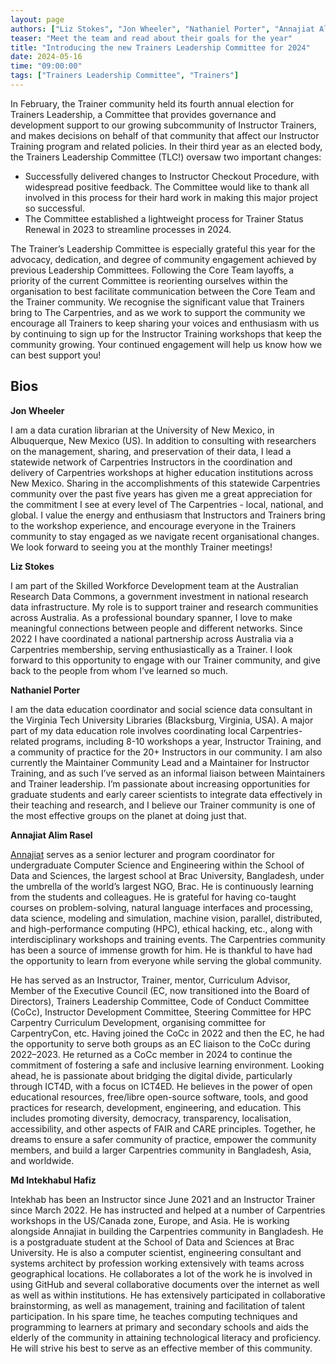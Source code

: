 ```yaml
---
layout: page
authors: ["Liz Stokes", "Jon Wheeler", "Nathaniel Porter", "Annajiat Alim Rasel", "Md Intekhabul Hafiz"]
teaser: "Meet the team and read about their goals for the year"
title: "Introducing the new Trainers Leadership Committee for 2024"
date: 2024-05-16
time: "09:00:00"
tags: ["Trainers Leadership Committee", "Trainers"]
---
```


In February, the Trainer community held its fourth annual election for Trainers Leadership, a Committee that provides governance and development support to our growing subcommunity of Instructor Trainers, and makes decisions on behalf of that community that affect our Instructor Training program and related policies.
In their third year as an elected body, the Trainers Leadership Committee (TLC!) oversaw two important changes: 
* Successfully delivered changes to Instructor Checkout Procedure, with widespread positive feedback. The Committee would like to thank all involved in this process for their hard work in making this major project so successful.
* The Committee established a lightweight process for Trainer Status Renewal in 2023 to streamline processes in 2024. 

The Trainer’s Leadership Committee is especially grateful this year for the advocacy, dedication, and degree of community engagement achieved by previous Leadership Committees. Following the Core Team layoffs, a priority of the current Committee is reorienting ourselves within the organisation to best facilitate communication between the Core Team and the Trainer community. We recognise the significant value that Trainers bring to The Carpentries, and as we work to support the community we encourage all Trainers to keep sharing your voices and enthusiasm with us by continuing to sign up for the Instructor Training workshops that keep the community growing. Your continued engagement will help us know how we can best support you!



## Bios

**Jon Wheeler**

I am a data curation librarian at the University of New Mexico, in Albuquerque, New Mexico (US). In addition to consulting with researchers on the management, sharing, and preservation of their data, I lead a statewide network of Carpentries Instructors in the coordination and delivery of Carpentries workshops at higher education institutions across New Mexico. Sharing in the accomplishments of this statewide Carpentries community over the past five years has given me a great appreciation for the commitment I see at every level of The Carpentries - local, national, and global. I value the energy and enthusiasm that Instructors and Trainers bring to the workshop experience, and encourage everyone in the Trainers community to stay engaged as we navigate recent organisational changes. We look forward to seeing you at the monthly Trainer meetings!

**Liz Stokes**

I am part of the Skilled Workforce Development team at the Australian Research Data Commons, a government investment in national research data infrastructure.  My role is to support trainer and research communities across Australia. As a professional boundary spanner, I love to make meaningful connections between people and different networks. Since 2022 I have coordinated a national partnership across Australia via a Carpentries membership, serving enthusiastically as a Trainer. I look forward to this opportunity to engage with our Trainer community, and give back to the people from whom I’ve learned so much.



**Nathaniel Porter**

I am the data education coordinator and social science data consultant in the Virginia Tech University Libraries (Blacksburg, Virginia, USA). A major part of my data education role involves coordinating local Carpentries-related programs, including 8-10 workshops a year, Instructor Training, and a community of practice for the 20+ Instructors in our community. I am also currently the Maintainer Community Lead and a Maintainer for Instructor Training, and as such I’ve served as an informal liaison between Maintainers and Trainer leadership. I’m passionate about increasing opportunities for graduate students and early career scientists to integrate data effectively in their teaching and research, and I believe our Trainer community is one of the most effective groups on the planet at doing just that.

	 	 	 	
**Annajiat Alim Rasel**

[Annajiat](http://annajiat.googlepages.com/) serves as a senior lecturer and program coordinator for undergraduate Computer Science and Engineering within the School of Data and Sciences, the largest school at Brac University, Bangladesh, under the umbrella of the world’s largest NGO, Brac. He is continuously learning from the students and colleagues. He is grateful for having co-taught courses on problem-solving, natural language interfaces and processing, data science, modeling and simulation, machine vision, parallel, distributed, and high-performance computing (HPC), ethical hacking, etc., along with interdisciplinary workshops and training events. The Carpentries community has been a source of immense growth for him. He is thankful to have had the opportunity to learn from everyone while serving the global community. 

He has served as an Instructor, Trainer, mentor, Curriculum Advisor, Member of the Executive Council (EC, now transitioned into the Board of Directors), Trainers Leadership Committee, Code of Conduct Committee (CoCc), Instructor Development Committee, Steering Committee for HPC Carpentry Curriculum Development, organising committee for CarpentryCon, etc. Having joined the CoCc in 2022 and then the EC, he had the opportunity to serve both groups as an EC liaison to the CoCc during 2022–2023. He returned as a CoCc member in 2024 to continue the commitment of fostering a safe and inclusive learning environment. Looking ahead, he is passionate about bridging the digital divide, particularly through ICT4D, with a focus on ICT4ED. He believes in the power of open educational resources, free/libre open-source software, tools, and good practices for research, development, engineering, and education. This includes promoting diversity, democracy, transparency, localisation, accessibility, and other aspects of FAIR and CARE principles. Together, he dreams to ensure a safer community of practice, empower the community members, and build a larger Carpentries community in Bangladesh, Asia, and worldwide.

**Md Intekhabul Hafiz**

Intekhab has been an Instructor since June 2021 and an Instructor Trainer since March 2022. He has instructed and helped at a number of Carpentries workshops in the US/Canada zone, Europe, and Asia. He is working alongside Annajiat in building the Carpentries community in Bangladesh. He is a postgraduate student at the School of Data and Sciences at Brac University.
He is also a computer scientist, engineering consultant and systems architect by profession working extensively with teams across geographical locations. He collaborates a lot of the work he is involved in using GitHub and several collaborative documents over the internet as well as well as within institutions. He has extensively participated in collaborative brainstorming, as well as management, training and facilitation of talent participation. 
In his spare time, he teaches computing techniques and programming to learners at primary and secondary schools and aids the elderly of the community in attaining technological literacy and proficiency. He will strive his best to serve as an effective member of this community.
